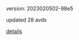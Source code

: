 version: 2023020502-98e5

updated 28 avds

[details](https://github.com/0x74f917491bfa7ebfa379/ali_avd_db/blob/master/change_log/2023/02/05/02/98e5.txt)